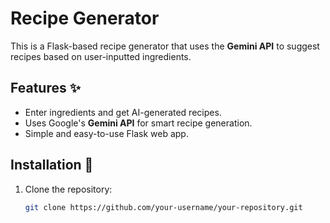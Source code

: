 ﻿# Recipe Generator
This is a Flask-based recipe generator that uses the **Gemini API** to suggest recipes based on user-inputted ingredients.

## Features ✨
- Enter ingredients and get AI-generated recipes.
- Uses Google's **Gemini API** for smart recipe generation.
- Simple and easy-to-use Flask web app.

## Installation 🚀
1. Clone the repository:
   ```bash
   git clone https://github.com/your-username/your-repository.git
